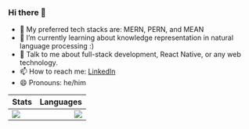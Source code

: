 ### Hi there 👋

- 🔭 My preferred tech stacks are: MERN, PERN, and MEAN
- 🌱 I’m currently learning about knowledge representation in natural language processing :)
- 💬 Talk to me about full-stack development, React Native, or any web technology.
- 📫 How to reach me: [LinkedIn](https://www.linkedin.com/in/josephsemrai/ "My LinkedIn")
- 😄 Pronouns: he/him

| Stats  | Languages |
| ------------- | ------------- |
| <a href="https://josephsemrai.com"><img align="left" src="https://github-readme-stats.vercel.app/api?username=JosephSemrai&theme=vue&show_icons=true" /></a>  | <a href="https://josephsemrai.com"><img align="right" src="https://github-readme-stats.vercel.app/api/top-langs/?username=JosephSemrai&layout=compact&theme=vue" /></a>  |
